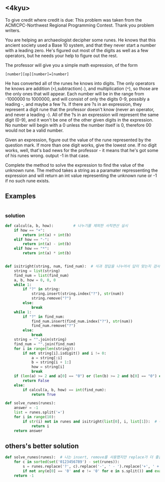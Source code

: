 ## <4kyu>

To give credit where credit is due: This problem was taken from the ACMICPC-Northwest Regional Programming Contest. Thank you problem writers.

You are helping an archaeologist decipher some runes. He knows that this ancient society used a Base 10 system, and that they never start a number with a leading zero. He's figured out most of the digits as well as a few operators, but he needs your help to figure out the rest.

The professor will give you a simple math expression, of the form

```
[number][op][number]=[number]
```

He has converted all of the runes he knows into digits. The only operators he knows are addition (`+`),subtraction(`-`), and multiplication (`*`), so those are the only ones that will appear. Each number will be in the range from -1000000 to 1000000, and will consist of only the digits 0-9, possibly a leading -, and maybe a few ?s. If there are ?s in an expression, they represent a digit rune that the professor doesn't know (never an operator, and never a leading -). All of the ?s in an expression will represent the same digit (0-9), and it won't be one of the other given digits in the expression. No number will begin with a 0 unless the number itself is 0, therefore 00 would not be a valid number.

Given an expression, figure out the value of the rune represented by the question mark. If more than one digit works, give the lowest one. If no digit works, well, that's bad news for the professor - it means that he's got some of his runes wrong. output -1 in that case.

Complete the method to solve the expression to find the value of the unknown rune. The method takes a string as a paramater repressenting the expression and will return an int value representing the unknown rune or -1 if no such rune exists.

## Examples

```

```

### solution

```python
def calcul(a, b, how):         # 나누기를 제외한 사칙연산 실시
    if how == "+":
        return int(a) + int(b)
    elif how == "-":
        return int(a) - int(b)
    elif how == "*":
        return int(a) * int(b)


def isitright(string, num, find_num):  # 식과 정답을 나누어서 답이 맞는지 검사
    string = list(string)
    find_num = list(find_num)
    a, b, how = 0, 0, 0
    while 1:
        if "?" in string:
            string.insert(string.index("?"), str(num))
            string.remove("?")
        else:
            break
    while 1:
        if "?" in find_num:
            find_num.insert(find_num.index("?"), str(num))
            find_num.remove("?")
        else:
            break
    string = "".join(string)
    find_num = "".join(find_num)
    for i in range(len(string)):
        if not string[i].isdigit() and i != 0:
            a = string[:i]
            b = string[i + 1:]
            how = string[i]
            break
    if (len(a) >= 2 and a[0] == "0") or (len(b) >= 2 and b[0] == "0") or (len(find_num) >= 2 and find_num[0] == "0"):  # "05"와 같이 나오는 것 제거 하기
        return False
    else:
        if calcul(a, b, how) == int(find_num):
            return True

def solve_runes(runes):
    answer = -1
    list = runes.split('=')
    for i in range(10):
        if str(i) not in runes and isitright(list[0], i, list[1]):  # 주어진 숫자외의 숫자 검사
            return i
    return answer
```

## others's better solution

```python
def solve_runes(runes):  # 나는 insert, remove를 사용했지만 replace가 더 좋을듯 하다
    for c in sorted(set('0123456789') - set(runes)):        
        s = runes.replace('?', c).replace('-', ' - ').replace('+', ' + ').replace('*', ' * ').replace('=', ' == ')  # eval함수는 사용을 자제하는 것을 권장 함으로 쓰지 않도록 하겠습니다.
        if not any(e[0] == '0' and e != '0' for e in s.split()) and eval(s): return int(c)
    return -1
```

